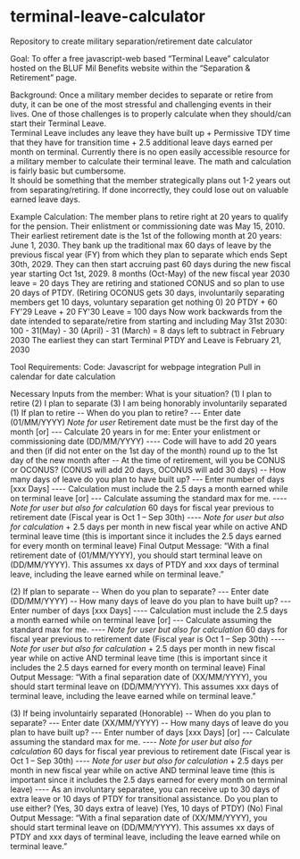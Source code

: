 # terminal-leave-calculator
Repository to create military separation/retirement date calculator 

Goal: To offer a free javascript-web based “Terminal Leave” calculator hosted on the BLUF Mil Benefits website within the “Separation & Retirement” page. 

Background: Once a military member decides to separate or retire from duty, it can be one of the most stressful and challenging events in their lives. 
One of those challenges is to properly calculate when they should/can start their Terminal Leave.  
Terminal Leave includes any leave they have built up + Permissive TDY time that they have for transition time + 2.5 additional leave days earned per month on terminal. 
Currently there is no open easily accessible resource for a military member to calculate their terminal leave. The math and calculation is fairly basic but cumbersome.    
It should be something that the member strategically plans out 1-2 years out from separating/retiring. 
If done incorrectly, they could lose out on valuable earned leave days.

Example Calculation:
The member plans to retire right at 20 years to qualify for the pension.
Their enlistment or commissioning date was May 15, 2010.
Their earliest retirement date is the 1st of the following month at 20 years: June 1, 2030.
They bank up the traditional max 60 days of leave by the previous fiscal year (FY) from which they plan to separate which ends Sept 30th, 2029. 
They can then start accruing past 60 days during the new fiscal year starting Oct 1st, 2029.
8 months (Oct-May) of the new fiscal year 2030 leave = 20 days
They are retiring and stationed CONUS and so plan to use 20 days of PTDY. 
(Retiring OCONUS gets 30 days, involuntarily separating members get 10 days, voluntary separation get nothing 0)
20 PTDY + 60 FY'29 Leave + 20 FY'30 Leave = 100 days 
Now work backwards from the date intended to separate/retire from starting and including May 31st 2030: 
100 - 31(May) - 30 (April) - 31 (March) = 8 days left to subtract in February 2030
The earliest they can start Terminal PTDY and Leave is February 21, 2030

Tool Requirements:
Code: Javascript for webpage integration
Pull in calendar for date calculation

Necessary Inputs from the member:
What is your situation? (1) I plan to retire (2) I plan to separate (3) I am being honorably involuntarily separated
(1) If plan to retire
-- When do you plan to retire? 
--- Enter date (01/MM/YYYY) *Note for user* Retirement date must be the first day of the month
     [or] 
--- Calculate 20 years in for me: Enter your enlistment or commissioning date (DD/MM/YYYY)
---- Code will have to add 20 years and then (if did not enter on the 1st day of the month) round up to the 1st day of the new month after
-- At the time of retirement, will you be CONUS or OCONUS? (CONUS will add 20 days, OCONUS will add 30 days)
-- How many days of leave do you plan to have built up?
--- Enter number of days [xxx Days]
---- Calculation must include the 2.5 days a month earned while on terminal leave
[or]
--- Calculate assuming the standard max for me.
---- *Note for user but also for calculation* 60 days for fiscal year previous to retirement date (Fiscal year is Oct 1 – Sep 30th)
---- *Note for user but also for calculation* + 2.5 days per month in new fiscal year while on active AND terminal leave time (this is important since it includes the 2.5 days earned for every month on terminal leave)
Final Output Message: “With a final retirement date of (01/MM/YYYY), you should start terminal leave on (DD/MM/YYYY). This assumes xx days of PTDY and xxx days of terminal leave, including the leave earned while on terminal leave.”

(2) If plan to separate
-- When do you plan to separate? 
--- Enter date (DD/MM/YYYY)
-- How many days of leave do you plan to have built up?
--- Enter number of days [xxx Days]
---- Calculation must include the 2.5 days a month earned while on terminal leave
[or]
--- Calculate assuming the standard max for me.
---- *Note for user but also for calculation* 60 days for fiscal year previous to retirement date (Fiscal year is Oct 1 – Sep 30th)
---- *Note for user but also for calculation* + 2.5 days per month in new fiscal year while on active AND terminal leave time (this is important since it includes the 2.5 days earned for every month on terminal leave)
Final Output Message: “With a final separation date of (XX/MM/YYYY), you should start terminal leave on (DD/MM/YYYY). This assumes xxx days of terminal leave, including the leave earned while on terminal leave.”

(3) If being involuntairly separated (Honorable)
-- When do you plan to separate? 
--- Enter date (XX/MM/YYYY) 
-- How many days of leave do you plan to have built up?
--- Enter number of days [xxx Days]
[or]
--- Calculate assuming the standard max for me.
---- *Note for user but also for calculation* 60 days for fiscal year previous to retirement date (Fiscal year is Oct 1 – Sep 30th)
---- *Note for user but also for calculation* + 2.5 days per month in new fiscal year while on active AND terminal leave time (this is important since it includes the 2.5 days earned for every month on terminal leave)
---- As an involuntary separatee, you can receive up to 30 days of extra leave or 10 days of PTDY for transitional assistance. Do you plan to use either? (Yes, 30 days extra of leave) (Yes, 10 days of PTDY) (No)
Final Output Message: “With a final separation date of (XX/MM/YYYY), you should start terminal leave on (DD/MM/YYYY). This assumes xx days of PTDY and xxx days of terminal leave, including the leave earned while on terminal leave.”
